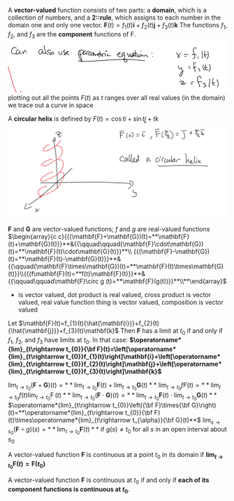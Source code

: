A **vector-valued** function consists of two parts: a **domain**, which is a collection of numbers, and a **2::rule**, which assigns to each number in the domain one and only one vector.
$\mathbf{F}(t)=f_{1}(t)\mathbf{i}+f_{2}(t)\mathbf{j}+f_{3}(t)\mathbf{k}$
The functions $f_1$, $f_2$, and $f_3$ are the **component** functions of F.
![|300](z_attachments/Pasted%20image%2020240911120937.png)
plotting out all the points $F(t)$ as $t$ ranges over all real values (in the domain) we trace out a curve in space

A **circular helix** is defined by $F(t) = \cos t i + \sin t j + t k$
![|300](z_attachments/Pasted%20image%2020240911122202.png)

$\mathbf{F}$ and $\mathbf{G}$ are vector-valued functions; $f$ and $g$ are real-valued functions
$\begin{array}{c c}{{(\mathbf{F}+\mathbf{G})(t)=**\mathbf{F}(t)+\mathbf{G}(t)}}**&{{\qquad\qquad(\mathbf{F}\cdot\mathbf{G})(t)=**\mathbf{F}(t)\cdot\mathbf{G}(t)}}**\\ {{(\mathbf{F}-\mathbf{G})(t)=**\mathbf{F}(t)-\mathbf{G}(t)}}**&{{\qquad(\mathbf{F}\times\mathbf{G})(t)=**\mathbf{F}(t)\times\mathbf{G}(t)}}\\{{(f\mathbf{F}(t)=**f(t)\mathbf{F}(t)}}**&{{\qquad\qquad\mathbf{F}\circ g (t)=**\mathbf{F}(g(t))}}**\\**\end{array}$
+ is vector valued, dot product is real valued, cross product is vector valued, real value function thing is vector valued, composition is vector valued

Let $\mathbf{F}(t)=f_{1}(t){\hat{\mathbf{i}}}+f_{2}(t){\hat{\mathbf{j}}}+f_{3}(t)\mathbf{k}$
Then $\mathbf{F}$ has a limit at $t_0$ if and only if $f_1$, $f_2$, and $f_3$ have limits at $t_0$. In that case: **$\operatorname*{lim}_{t\rightarrow t_{0}}{\bf F}(t)=\left[\operatorname*{lim}_{t\rightarrow t_{0}}f_{1}(t)\right]\mathbf{i}+\left[\operatorname*{lim}_{t\rightarrow t_{0}}f_{2}(t)\right]\mathbf{j}+\left[\operatorname*{lim}_{t\rightarrow t_{0}}f_{3}(t)\right]\mathbf{k}$**

$\operatorname*{lim}_{t\to t_{0}}(\mathbf{F}+\mathbf{G})(t)=**\operatorname*{lim}_{t\to t_{0}}\mathbf{F}(t)+\operatorname*{lim}_{t\to t_{0}}\mathbf{G}(t)**$
$\operatorname*{lim}_{t\rightarrow t_{0}}f F(t)=**\operatorname*{lim}_{t\rightarrow t_{0}}f(t)\operatorname*{lim}_{t\rightarrow t_{0}}\operatorname{F}(t)**$
$\operatorname*{lim}_{t\rightarrow t_{0}}\left(\mathbf{F}\cdot\mathbf{G}\right)(t)=**\operatorname*{lim}_{t\rightarrow t_{0}}\mathbf{F}(t)\cdot\operatorname*{lim}_{t\rightarrow t_{0}}\mathbf{G}(t)**$
$\operatorname*{lim}_{t\rightarrow t_{0}}\left({\bf F}\times{\bf G}\right)(t)=**\operatorname*{lim}_{t\rightarrow t_{0}}{\bf F}(t)\times\operatorname*{lim}_{t\rightarrow t_{\alpha}}{\bf G}(t)**$
$\operatorname*{lim}_{s\to s_{0}}(\mathbf{F}\circ g)(s)=**\operatorname*{lim}_{t\to t_{0}}\mathbf{F}(t)**$ if $g(s) \neq t_0$ for all $s$ in an open interval about $s_0$

A vector-valued function $\mathbf{F}$ is continuous at a point $t_0$ in its domain if **$\operatorname*{lim}_{t\to t_{0}}\mathbf{F}(t)=\mathbf{F}(t_{0})$**

A vector-valued function $\mathbf{F}$ is continuous at $t_0$ if and only if **each of its component functions is continuous at $t_0$**.
